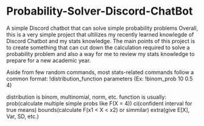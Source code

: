 # Probability-Solver-Discord-ChatBot
A simple Discord chatbot that can solve simple probability problems
Overall, this is a very simple project that ultilizes my recently learned knowlegde of Discord Chatbot and my stats knowledge.
The main points of this project is to create something that can cut down the calculation required to solve a probability problem
and also a way for me to review my stats knowledge to prepare for a new academic year.

Aside from few random commands, most stats-related commands follow a common format:
!distribution_function parameters (Ex: !binom_prob 10 0.5 4)

distribution is binom, multinomial, norm, etc.
function is usually: prob(calculate multiple simple probs like F(X = 4))
                     ci(confident interval for true means)
                     bounds(calculate F(x1 < X < x2) or simmilar)
                     extra(give E[X], Var, SD, etc.)
